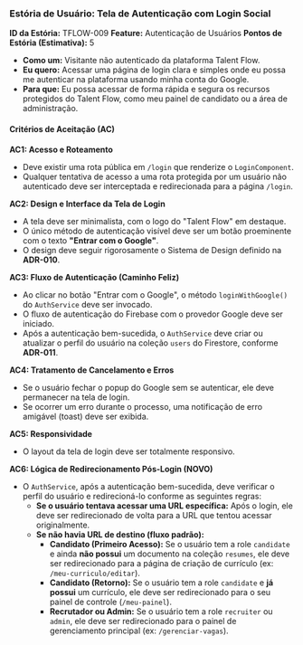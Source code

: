 ### **Estória de Usuário: Tela de Autenticação com Login Social**

**ID da Estória:** TFLOW-009 **Feature:** Autenticação de Usuários **Pontos de Estória (Estimativa):** 5

- **Como um:** Visitante não autenticado da plataforma Talent Flow.
- **Eu quero:** Acessar uma página de login clara e simples onde eu possa me autenticar na plataforma usando minha conta do Google.
- **Para que:** Eu possa acessar de forma rápida e segura os recursos protegidos do Talent Flow, como meu painel de candidato ou a área de administração.

#### **Critérios de Aceitação (AC)**

**AC1: Acesso e Roteamento**

- Deve existir uma rota pública em `/login` que renderize o `LoginComponent`.
- Qualquer tentativa de acesso a uma rota protegida por um usuário não autenticado deve ser interceptada e redirecionada para a página `/login`.

**AC2: Design e Interface da Tela de Login**

- A tela deve ser minimalista, com o logo do "Talent Flow" em destaque.
- O único método de autenticação visível deve ser um botão proeminente com o texto **"Entrar com o Google"**.
- O design deve seguir rigorosamente o Sistema de Design definido na **ADR-010**.

**AC3: Fluxo de Autenticação (Caminho Feliz)**

- Ao clicar no botão "Entrar com o Google", o método `loginWithGoogle()` do `AuthService` deve ser invocado.
- O fluxo de autenticação do Firebase com o provedor Google deve ser iniciado.
- Após a autenticação bem-sucedida, o `AuthService` deve criar ou atualizar o perfil do usuário na coleção `users` do Firestore, conforme **ADR-011**.

**AC4: Tratamento de Cancelamento e Erros**

- Se o usuário fechar o popup do Google sem se autenticar, ele deve permanecer na tela de login.
- Se ocorrer um erro durante o processo, uma notificação de erro amigável (toast) deve ser exibida.

**AC5: Responsividade**

- O layout da tela de login deve ser totalmente responsivo.

**AC6: Lógica de Redirecionamento Pós-Login (NOVO)**

- O `AuthService`, após a autenticação bem-sucedida, deve verificar o perfil do usuário e redirecioná-lo conforme as seguintes regras:
    - **Se o usuário tentava acessar uma URL específica:** Após o login, ele deve ser redirecionado de volta para a URL que tentou acessar originalmente.
    - **Se não havia URL de destino (fluxo padrão):**
        - **Candidato (Primeiro Acesso):** Se o usuário tem a role `candidate` e ainda **não possui** um documento na coleção `resumes`, ele deve ser redirecionado para a página de criação de currículo (ex: `/meu-curriculo/editar`).
        - **Candidato (Retorno):** Se o usuário tem a role `candidate` e **já possui** um currículo, ele deve ser redirecionado para o seu painel de controle (`/meu-painel`).
        - **Recrutador ou Admin:** Se o usuário tem a role `recruiter` ou `admin`, ele deve ser redirecionado para o painel de gerenciamento principal (ex: `/gerenciar-vagas`).
